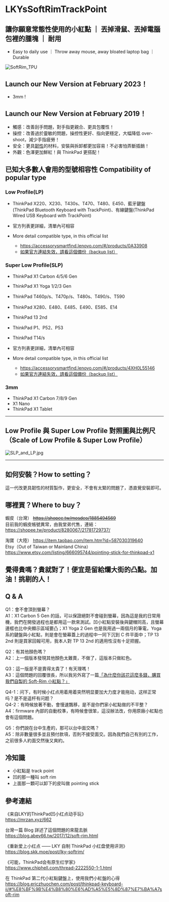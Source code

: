 # LKYsSoftRimTrackPoint

## 讓你願意常態性使用的小紅點 ｜ 丟掉滑鼠、丟掉電腦包裡的腫塊 ｜ 耐用

- Easy to daily use ｜ Throw away mouse, away bloated laptop bag ｜ Durable

![SoftRim_TPU](pictures/SoftRim_TPU.jpg)

## Launch our New Version at February 2023！

- 3mm !

## Launch our New Version at February 2019！

- 觸感：改善刮手問題，對手指更親合、更具包覆性！
- 操控：改善過於靈敏的問題，操控性更好、指向更穩定，大幅降低 over-shoot，減少手指疲勞！
- 安全：更具[韌性](pictures/SoftRim_TPU_FingerPress.jpg)的材料，安裝與拆卸都更加容易！不必害怕弄斷插銷！
- 外觀：色澤更加鮮紅！與 ThinkPad 更搭配！

## 已知大多數人會用的型號相容性 Compatibility of popular type

### Low Profile(LP)

- ThinkPad X220、X230、T430s、T470、T480、E450、藍牙鍵盤(ThinkPad Bluetooth Keyboard with TrackPoint)、有線鍵盤(ThinkPad Wired USB Keyboard with TrackPoint)

- 官方列表更詳細，清單內可相容
- More detail compatible type, in this official list  
  - <https://accessorysmartfind.lenovo.com/#/products/0A33908>
  - [如果官方連結失效，請看這個備份（backup list）](CompatibleList-LowProfile.md)  

### Super Low Profile(SLP)

- ThinkPad X1 Carbon 4/5/6 Gen
- ThinkPad X1 Yoga 1/2/3 Gen
- ThinkPad T460p/s、T470p/s、T480s、T490/s、T590
- ThinkPad X280、E480、E485、E490、E585、E14
- ThinkPad 13 2nd
- ThinkPad P1、P52、P53
- ThinkPad T14/s

- 官方列表更詳細，清單內可相容
- More detail compatible type, in this official list  
  - <https://accessorysmartfind.lenovo.com/#/products/4XH0L55146>
  - [如果官方連結失效，請看這個備份（backup list）](CompatibleList-SuperLowProfile.md)

### 3mm
- ThinkPad X1 Carbon 7/8/9 Gen
- X1 Nano
- ThinkPad X1 Tablet

---

## Low Profile 與 Super Low Profile 對照圖與比例尺（Scale of Low Profile & Super Low Profile）

![SLP_and_LP.jpg](pictures/SLP_and_LP.jpg)

---

## 如何安裝？How to setting？

這一代改更具韌性的材質製作，更安全，不會有太緊的問題了，憑直覺安裝即可。

## 哪裡買？Where to buy？

蝦皮（台灣） ~~<https://shopee.tw/mosdeo/1885494569>~~  
目前我的蝦皮帳號異常，由我堂弟代售，連結：
<https://shopee.tw/product/8280067/21781729737/>  

淘寶（大陸） <https://item.taobao.com/item.htm?id=587030319640>  
Etsy（Out of Taiwan or Mainland China） <https://www.etsy.com/listing/666095744/pointing-stick-for-thinkpad-x1>

## 覺得貴嗎？貴就對了！便宜是留給爛大街的凸點。加油！挑剔的人！

## Q & A

Q1：會不會頂到螢幕？  
A1：X1 Carbon 5 Gen 的話，可以保證絕對不會碰到螢幕，因為這是我的日常用機，我們在開發過程也是都用這一款來測試。凹小紅點安裝後與鍵帽同高，且螢幕邊框也比中央顯示區域要凸；X1 Yoga 2 Gen 也是我用過一兩個月的筆電，Yoga 系的鍵盤與小紅點，則是會在螢幕蓋上的過程中一同下沉到 C 件平面中；TP 13 2nd 則是買家回報可用，我本人對 TP 13 2nd 的適用性沒有十足把握。

Q2：有其他顏色嗎？  
A2：上一個版本發現其他顏色太難賣，不做了，這版本只做紅色。

Q3：這一版是不是賣得太貴了！有天理嗎！  
A3：這個問題的回覆很長，所以我另外寫了一篇[「為什麼你該花這麼多錢，購買我們自製的 Soft-Rim 小紅點？」](TooExpensive.md)

Q4-1：问下，有时候小红点用着用着突然明显要加大力度才能拖动，这样正常吗？是不是遥杆有问题？  
Q4-2：有時候放著不動，會慢速飄移，是不是你們家小紅點做的不平整？  
A4：firmware 內部的自動校準，有時候會很笨，這沒辦法改，你用原廠小紅點也會有這個問題。  

Q5：你們說在台中生產的，那可以台中面交嗎？  
A5：除非數量很多並且預付款項，否則不接受面交。因為我們自己有別的工作，之前很多人約面交然後又爽約。  

## 冷知識

- 小紅點是 track point
- 凹的那一種叫 soft rim
- 上面那一顆可以卸下的皮叫做 pointing stick

## 參考連結

《来自LKY的ThinkPad凹小红点动手玩》  
<https://mrzan.xyz/662>

台灣一篇 Blog 詳述了這個問題的來龍去脈  
<https://blog.abev66.tw/2017/12/soft-rim.html> 

《重新爱上小红点 —— LKY 自制 ThinkPad 小红盘使用评测》  
<https://blog.skk.moe/post/lky-softrim/>

《可能，ThinkPad会有原生红学家》  
<https://www.chiphell.com/thread-2222550-1-1.html>

在 ThinkPad 第二代小紅點鍵盤上，使用我們小紅盤的心得  
<https://blog.ericzhuochen.com/post/thinkpad-keyboard-ii/#%E8%BF%9B%E4%B8%80%E6%AD%A5%E5%8D%87%E7%BA%A7soft-rim>